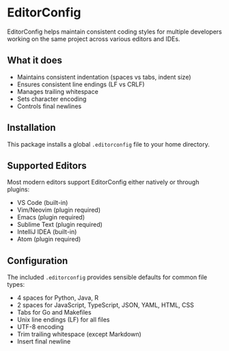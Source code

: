 # EditorConfig

EditorConfig helps maintain consistent coding styles for multiple developers working on the same project across various editors and IDEs.

## What it does

- Maintains consistent indentation (spaces vs tabs, indent size)
- Ensures consistent line endings (LF vs CRLF)
- Manages trailing whitespace
- Sets character encoding
- Controls final newlines

## Installation

This package installs a global `.editorconfig` file to your home directory.

## Supported Editors

Most modern editors support EditorConfig either natively or through plugins:
- VS Code (built-in)
- Vim/Neovim (plugin required)
- Emacs (plugin required)
- Sublime Text (plugin required)
- IntelliJ IDEA (built-in)
- Atom (plugin required)

## Configuration

The included `.editorconfig` provides sensible defaults for common file types:
- 4 spaces for Python, Java, R
- 2 spaces for JavaScript, TypeScript, JSON, YAML, HTML, CSS
- Tabs for Go and Makefiles
- Unix line endings (LF) for all files
- UTF-8 encoding
- Trim trailing whitespace (except Markdown)
- Insert final newline
